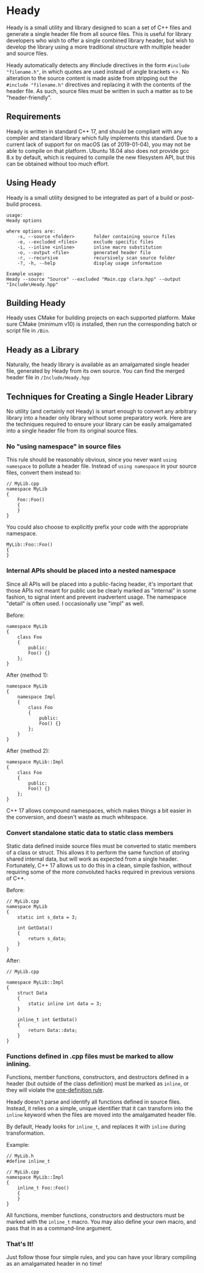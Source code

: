 # Heady
Heady is a small utility and library designed to scan a set of C++ files and generate a single header file from all source files.  This is useful for library developers who wish to offer a single combined library header, but wish to develop the library using a more traditional structure with multiple header and source files.

Heady automatically detects any #include directives in the form ```#include "filename.h"```, in which quotes are used instead of angle brackets <>.  No alteration to the source content is made aside from stripping out the ```#include "filename.h"``` directives and replacing it with the contents of the header file.  As such, source files must be written in such a matter as to be "header-friendly".

## Requirements
Heady is written in standard C++ 17, and should be compliant with any compiler and standard library which fully implements this standard.  Due to a current lack of support for <filesystem> on macOS (as of 2019-01-04), you may not be able to compile on that platform.  Ubuntu 18.04 also does not provide gcc 8.x by default, which is required to compile the new filesystem API, but this can be obtained without too much effort.

## Using Heady
Heady is a small utility designed to be integrated as part of a build or post-build process.

    usage:
    Heady options

    where options are:
        -s, --source <folder>       folder containing source files
        -e, --excluded <files>      exclude specific files
        -i, --inline <inline>       inline macro substitution
        -o, --output <file>         generated header file
        -r, --recursive             recursively scan source folder
        -?, -h, --help              display usage information

    Example usage:
    Heady --source "Source" --excluded "Main.cpp clara.hpp" --output "Include\Heady.hpp"

## Building Heady
Heady uses CMake for building projects on each supported platform.  Make sure CMake (minimum v10) is installed, then run the corresponding batch or script file in ```/Bin```.

## Heady as a Library
Naturally, the heady library is available as an amalgamated single header file, generated by Heady from its own source.  You can find the merged header file in ```/Include/Heady.hpp```

## Techniques for Creating a Single Header Library
No utility (and certainly not Heady) is smart enough to convert any arbitrary library into a header only library without some preparatory work.  Here are the techniques required to ensure your library can be easily amalgamated into a single header file from its original source files.

### No "using namespace" in source files
This rule should be reasonably obvious, since you never want ```using namespace``` to pollute a header file.  Instead of ```using namespace``` in your source files, convert them instead to:

    // MyLib.cpp
    namespace MyLib
    {
        Foo::Foo()
        {
        }
    }
    
You could also choose to explicitly prefix your code with the appropriate namespace.

    MyLib::Foo::Foo()
    {
    }

### Internal APIs should be placed into a nested namespace
Since all APIs will be placed into a public-facing header, it's important that those APIs not meant for public use be clearly marked as "internal" in some fashion, to signal intent and prevent inadvertent usage.  The namespace "detail" is often used.  I occasionally use "impl" as well.

Before:

    namespace MyLib
    {
        class Foo
        {
            public:
            Foo() {}
        };
    } 
    
After (method 1):

    namespace MyLib
    {
        namespace Impl
        {
            class Foo
            {
                public:
                Foo() {}
            };
        }
    } 

After (method 2):

    namespace MyLib::Impl
    {
        class Foo
        {
            public:
            Foo() {}
        };
    } 


C++ 17 allows compound namespaces, which makes things a bit easier in the conversion, and doesn't waste as much whitespace.

### Convert standalone static data to static class members
Static data defined inside source files must be converted to static members of a class or struct.  This allows it to perform the same function of storing shared internal data, but will work as expected from a single header.  Fortunately, C++ 17 allows us to do this in a clean, simple fashion, without requiring some of the more convoluted hacks required in previous versions of C++.

Before:

    // MyLib.cpp
    namespace MyLib
    {
        static int s_data = 3;    
    
        int GetData()
        {
            return s_data;
        }
    }
    
After:

    // MyLib.cpp
    
    namespace MyLib::Impl
    {
        struct Data
        {
            static inline int data = 3;
        }
        
        inline_t int GetData()
        {
            return Data::data;
        }
    }

### Functions defined in .cpp files must be marked to allow inlining.
Functions, member functions, constructors, and destructors defined in a header (but outside of the class definition) must be marked as ```inline```, or they will violate the [one-definition rule](https://en.wikipedia.org/wiki/One_Definition_Rule).

Heady doesn't parse and identify all functions defined in source files.  Instead, it relies on a simple, unique identifier that it can transform into the ```inline``` keyword when the files are moved into the amalgamated header file.

By default, Heady looks for ```inline_t```, and replaces it with ```inline``` during transformation.

Example:

    // MyLib.h
    #define inline_t

    // MyLib.cpp
    namespace MyLib::Impl
    {
        inline_t Foo::Foo()
        {
        }
    }
    
All functions, member functions, constructors and destructors must be marked with the ```inline_t``` macro.  You may also define your own macro, and pass that in as a command-line argument.
   
### That's It!
Just follow those four simple rules, and you can have your library compiling as an amalgamated header in no time!
